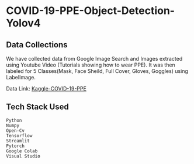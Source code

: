 # COVID-19-PPE-Object-Detection-Yolov4


## Data Collections
We have collected data from Google Image Search and Images extracted using Youtube Video (Tutorials showing how to wear PPE). It was then labeled for 5 Classes(Mask, Face Sheild, Full Cover, Gloves, Goggles) using LabelImage.


Data Link: [Kaggle-COVID-19-PPE](https://www.kaggle.com/datasets/ialimustufa/object-detection-for-ppe-covid19-dataset)


## Tech Stack Used
    Python
    Numpy
    Open-Cv
    Tensorflow
    Streamlit
    Pytorch
    Google Colab
    Visual Studio
